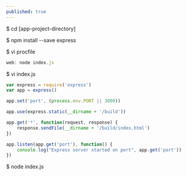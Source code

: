 ```yaml
---
published: true
---
```


$ cd [app-project-directory]

$ npm install --save express

$ vi procfile

```	javascript
web: node index.js
```

$ vi index.js 

```javascript
var express = require('express')
var app = express()

app.set('port', (process.env.PORT || 3000))

app.use(express.static(__dirname + '/build'))

app.get('*', function(request, response) {
	response.sendFile(__dirname + '/build/index.html')	
})

app.listen(app.get('port'), function() {
	console.log("Express server started on port", app.get('port'))
})

```

$ node index.js

